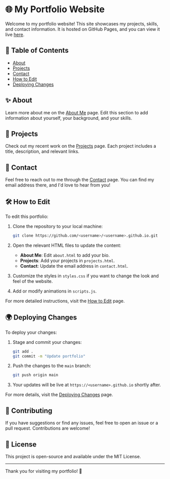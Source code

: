 # 🌐 My Portfolio Website

Welcome to my portfolio website! This site showcases my projects, skills, and contact information. It is hosted on GitHub Pages, and you can view it live [here](https://YoshiroMaximus.github.io).

## 📑 Table of Contents
- [About](about.html)
- [Projects](projects.html)
- [Contact](contact.html)
- [How to Edit](edit.html)
- [Deploying Changes](deploy.html)

## ✨ About
Learn more about me on the [About Me](https://YoshiroMaximus.github.io/about.html) page. Edit this section to add information about yourself, your background, and your skills.

## 🚀 Projects
Check out my recent work on the [Projects](https://YoshiroMaximus.github.io/projects.html) page. Each project includes a title, description, and relevant links.

## 📧 Contact
Feel free to reach out to me through the [Contact](https://YoshiroMaximus.github.io/contact.html) page. You can find my email address there, and I'd love to hear from you!

## 🛠️ How to Edit
To edit this portfolio:
1. Clone the repository to your local machine:
    ```bash
    git clone https://github.com/<username>/<username>.github.io.git
    ```
2. Open the relevant HTML files to update the content:
    - **About Me**: Edit `about.html` to add your bio.
    - **Projects**: Add your projects in `projects.html`.
    - **Contact**: Update the email address in `contact.html`.

3. Customize the styles in `styles.css` if you want to change the look and feel of the website.

4. Add or modify animations in `scripts.js`.

For more detailed instructions, visit the [How to Edit](https://YoshiroMaximus.github.io/edit.html) page.

## 🌍 Deploying Changes
To deploy your changes:
1. Stage and commit your changes:
    ```bash
    git add .
    git commit -m "Update portfolio"
    ```
2. Push the changes to the `main` branch:
    ```bash
    git push origin main
    ```
3. Your updates will be live at `https://<username>.github.io` shortly after.

For more details, visit the [Deploying Changes](https://YoshiroMaximus.github.io/deploy.html) page.

## 🤝 Contributing
If you have suggestions or find any issues, feel free to open an issue or a pull request. Contributions are welcome!

## 📄 License
This project is open-source and available under the MIT License.

---

Thank you for visiting my portfolio! 🙌
